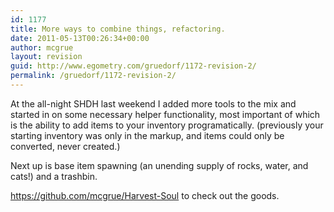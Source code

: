```yaml
---
id: 1177
title: More ways to combine things, refactoring.
date: 2011-05-13T00:26:34+00:00
author: mcgrue
layout: revision
guid: http://www.egometry.com/gruedorf/1172-revision-2/
permalink: /gruedorf/1172-revision-2/
---
```

At the all-night SHDH last weekend I added more tools to the mix and started in on some necessary helper functionality, most important of which is the ability to add items to your inventory programatically. (previously your starting inventory was only in the markup, and items could only be converted, never created.)

Next up is base item spawning (an unending supply of rocks, water, and cats!) and a trashbin.

https://github.com/mcgrue/Harvest-Soul to check out the goods.